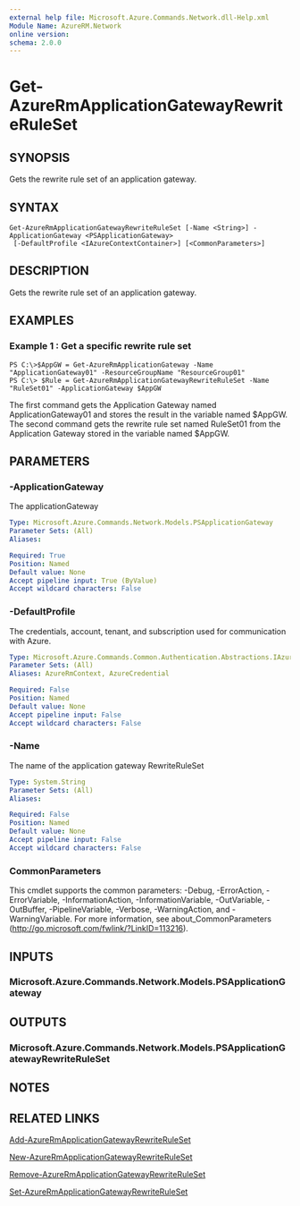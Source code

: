 ```yaml
---
external help file: Microsoft.Azure.Commands.Network.dll-Help.xml
Module Name: AzureRM.Network
online version:
schema: 2.0.0
---
```


# Get-AzureRmApplicationGatewayRewriteRuleSet

## SYNOPSIS
Gets the rewrite rule set of an application gateway.

## SYNTAX

```
Get-AzureRmApplicationGatewayRewriteRuleSet [-Name <String>] -ApplicationGateway <PSApplicationGateway>
 [-DefaultProfile <IAzureContextContainer>] [<CommonParameters>]
```

## DESCRIPTION
Gets the rewrite rule set of an application gateway.

## EXAMPLES

### Example 1 : Get a specific rewrite rule set
```
PS C:\>$AppGW = Get-AzureRmApplicationGateway -Name "ApplicationGateway01" -ResourceGroupName "ResourceGroup01"
PS C:\> $Rule = Get-AzureRmApplicationGatewayRewriteRuleSet -Name "RuleSet01" -ApplicationGateway $AppGW
```

The first command gets the Application Gateway named ApplicationGateway01 and stores the result in the variable named $AppGW.
The second command gets the rewrite rule set named RuleSet01 from the Application Gateway stored in the variable named $AppGW.
## PARAMETERS

### -ApplicationGateway
The applicationGateway

```yaml
Type: Microsoft.Azure.Commands.Network.Models.PSApplicationGateway
Parameter Sets: (All)
Aliases:

Required: True
Position: Named
Default value: None
Accept pipeline input: True (ByValue)
Accept wildcard characters: False
```

### -DefaultProfile
The credentials, account, tenant, and subscription used for communication with Azure.

```yaml
Type: Microsoft.Azure.Commands.Common.Authentication.Abstractions.IAzureContextContainer
Parameter Sets: (All)
Aliases: AzureRmContext, AzureCredential

Required: False
Position: Named
Default value: None
Accept pipeline input: False
Accept wildcard characters: False
```

### -Name
The name of the application gateway RewriteRuleSet

```yaml
Type: System.String
Parameter Sets: (All)
Aliases:

Required: False
Position: Named
Default value: None
Accept pipeline input: False
Accept wildcard characters: False
```

### CommonParameters
This cmdlet supports the common parameters: -Debug, -ErrorAction, -ErrorVariable, -InformationAction, -InformationVariable, -OutVariable, -OutBuffer, -PipelineVariable, -Verbose, -WarningAction, and -WarningVariable. For more information, see about_CommonParameters (http://go.microsoft.com/fwlink/?LinkID=113216).

## INPUTS

### Microsoft.Azure.Commands.Network.Models.PSApplicationGateway

## OUTPUTS

### Microsoft.Azure.Commands.Network.Models.PSApplicationGatewayRewriteRuleSet

## NOTES

## RELATED LINKS

[Add-AzureRmApplicationGatewayRewriteRuleSet](./Add-AzureRmApplicationGatewayRewriteRuleSet.md)

[New-AzureRmApplicationGatewayRewriteRuleSet](./New-AzureRmApplicationGatewayRewriteRuleSet.md)

[Remove-AzureRmApplicationGatewayRewriteRuleSet](./Remove-AzureRmApplicationGatewayRewriteRuleSet.md)

[Set-AzureRmApplicationGatewayRewriteRuleSet](./Set-AzureRmApplicationGatewayRewriteRuleSet.md)